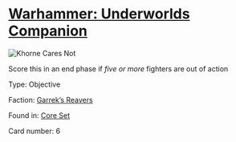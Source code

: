 # [Warhammer: Underworlds Companion](https://guidokessels.github.io/wh-underworlds)

  

![Khorne Cares Not](https://warhammerunderworlds.com/wp-content/uploads/sites/6/2017/12/006_ENG-Khorne-Cares-Not.png)

Score this in an end phase if <i>five or more</i> fighters are out of action

Type: Objective

Faction: [Garrek’s Reavers](https://guidokessels.github.io/wh-underworlds/factions/garreks-reavers)

Found in: [Core Set](https://guidokessels.github.io/wh-underworlds/locations/core-set)

Card number: 6
